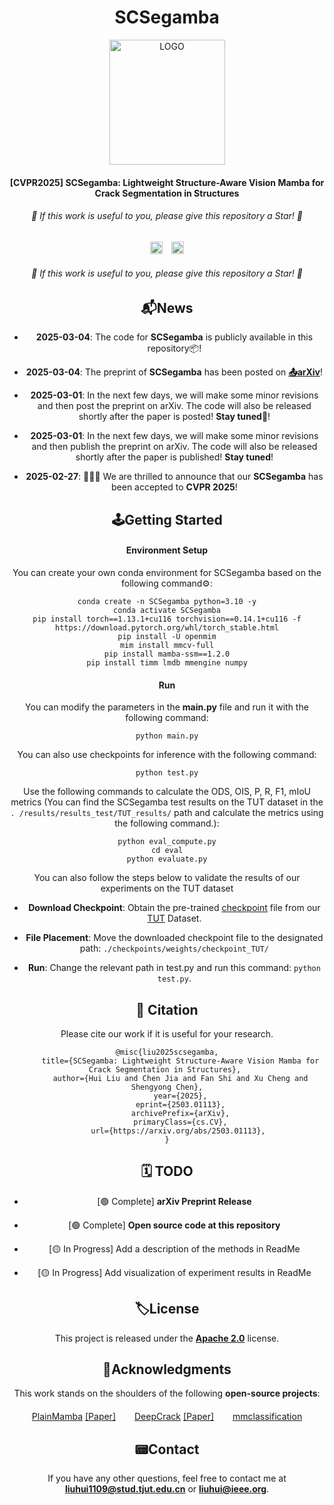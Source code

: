 <div align="center">
  <h1>SCSegamba</h1>
</div>
<p align="center">
    <img src="./figures/LOGO.png" alt="LOGO" width="185" height="200" />
</p>


<div align="center">
<h4>[CVPR2025] SCSegamba: Lightweight Structure-Aware Vision Mamba for Crack Segmentation in Structures</h4>
</div>

<div align="center">
<h6>🌟 If this work is useful to you, please give this repository a Star! 🌟</h6>
</div>

<div align="center">
  <!-- 强制禁用 Markdown 解析 -->
  <a href="https://arxiv.org/abs/2503.01113"><img src="https://img.shields.io/badge/Arxiv-2503.01113-b31b1b?logo=arXiv" alt="arXiv" style="height:20px;"></a>
  <a href="https://www.apache.org/licenses/" style="margin-left:10px;"><img src="https://img.shields.io/badge/License-Apache%202.0-yellow" alt="License" style="height:20px;"></a>

<div align="center">
<h6>🌟 If this work is useful to you, please give this repository a Star! 🌟</h5>
</div>


## 📬News

- **2025-03-04**: The code for **SCSegamba** is publicly available in this repository📦!
- **2025-03-04**: The preprint of **SCSegamba** has been posted on [**📤️arXiv**](https://arxiv.org/abs/2503.01113)!
- **2025-03-01**: In the next few days, we will make some minor revisions and then post the preprint on arXiv. The code will also be released shortly after the paper is posted! **Stay tuned🥰**!
- **2025-03-01**: In the next few days, we will make some minor revisions and then publish the preprint on arXiv. The code will also be released shortly after the paper is published! **Stay tuned**!

- **2025-02-27**: 🎉🎉🎉 We are thrilled to announce that our **SCSegamba** has been accepted to **CVPR 2025**! 

## 🕹Getting Started

#### Environment Setup

You can create your own conda environment for SCSegamba based on the following command⚙️:

```shell
conda create -n SCSegamba python=3.10 -y
conda activate SCSegamba
pip install torch==1.13.1+cu116 torchvision==0.14.1+cu116 -f https://download.pytorch.org/whl/torch_stable.html
pip install -U openmim
mim install mmcv-full
pip install mamba-ssm==1.2.0
pip install timm lmdb mmengine numpy
```

#### Run

You can modify the parameters in the **main.py** file and run it with the following command:

``````shell
python main.py
``````

You can also use checkpoints for inference with the following command:

```shell
python test.py
```

Use the following commands to calculate the ODS, OIS, P, R, F1, mIoU metrics (You can find the SCSegamba test results on the TUT dataset in the `. /results/results_test/TUT_results/` path and calculate the metrics using the following command.):

```shell
python eval_compute.py
cd eval
python evaluate.py
```

You can also follow the steps below to validate the results of our experiments on the TUT dataset

- **Download Checkpoint**: Obtain the pre-trained [checkpoint](https://drive.google.com/file/d/1r36WUaCoeNjtfZN9BRS-uPMcRglQTGx3/view?usp=sharing) file from our [TUT](https://github.com/Karl1109/TUT)  Dataset.

- **File Placement**: Move the downloaded checkpoint file to the designated path: `./checkpoints/weights/checkpoint_TUT/`

- **Run**: Change the relevant path in test.py and run this command: `python test.py`.

## 🙏 Citation

Please cite our work if it is useful for your research.

```
@misc{liu2025scsegamba,
      title={SCSegamba: Lightweight Structure-Aware Vision Mamba for Crack Segmentation in Structures}, 
      author={Hui Liu and Chen Jia and Fan Shi and Xu Cheng and Shengyong Chen},
      year={2025},
      eprint={2503.01113},
      archivePrefix={arXiv},
      primaryClass={cs.CV},
      url={https://arxiv.org/abs/2503.01113}, 
}
```

## 🗓️ TODO

- [🟢 Complete] **arXiv Preprint Release**  

- [🟢 Complete] **Open source code at this repository**
- [🟡 In Progress] Add a description of the methods in ReadMe
- [🟡 In Progress] Add visualization of experiment results in ReadMe

## 🏷️License

This project is released under the [**Apache 2.0**](https://www.apache.org/licenses/) license.

## 🫡Acknowledgments

This work stands on the shoulders of the following **open-source projects**:

<div style="display: flex; justify-content: center; gap: 30px; flex-wrap: wrap; margin: 20px 0;">
  <div>
    <a href="https://github.com/ChenhongyiYang/PlainMamba" target="_blank">PlainMamba</a> 
    <a href="https://arxiv.org/abs/2403.17695">[Paper]</a>
  </div>
  <div>
    <a href="https://github.com/yhlleo/DeepCrack" target="_blank">DeepCrack</a> 
    <a href="https://www.sciencedirect.com/science/article/abs/pii/S0925231219300566">[Paper]</a>
  </div>
  <div>
    <a href="https://github.com/open-mmlab/mmclassification" target="_blank">mmclassification</a>
  </div>
</div>

## 📟Contact

If you have any other questions, feel free to contact me at **liuhui1109@stud.tjut.edu.cn** or **liuhui@ieee.org**.
